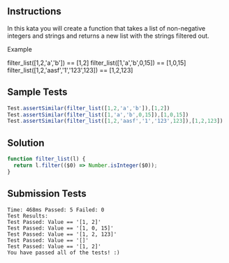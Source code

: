 ## Instructions
In this kata you will create a function that takes a list of non-negative integers and strings and returns a new list with the strings filtered out.

Example

filter_list([1,2,'a','b']) == [1,2]
filter_list([1,'a','b',0,15]) == [1,0,15]
filter_list([1,2,'aasf','1','123',123]) == [1,2,123]

## Sample Tests
```js
Test.assertSimilar(filter_list([1,2,'a','b']),[1,2])
Test.assertSimilar(filter_list([1,'a','b',0,15]),[1,0,15])
Test.assertSimilar(filter_list([1,2,'aasf','1','123',123]),[1,2,123])
```

## Solution
```js
function filter_list(l) {
  return l.filter(($0) => Number.isInteger($0));
}
```

## Submission Tests
```
Time: 468ms Passed: 5 Failed: 0
Test Results:
Test Passed: Value == '[1, 2]'
Test Passed: Value == '[1, 0, 15]'
Test Passed: Value == '[1, 2, 123]'
Test Passed: Value == '[]'
Test Passed: Value == '[1, 2]'
You have passed all of the tests! :)
```
